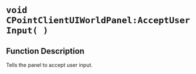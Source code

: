 # `void CPointClientUIWorldPanel:AcceptUserInput( )`
## Function Description
Tells the panel to accept user input.
